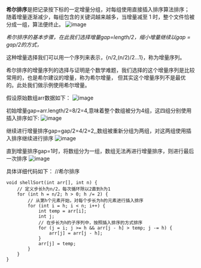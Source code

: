 **希尔排序**是把记录按下标的一定增量分组，对每组使用直接插入排序算法排序；
随着增量逐渐减少，每组包含的关键词越来越多，当增量减至 1 时，整个文件恰被分成一组，算法便终止。
![image](https://img-blog.csdnimg.cn/76b1d2d070894ce89e6634190fc47710.gif#pic_center)

*希尔排序的基本步骤，在此我们选择增量gap=length/2，缩小增量继续以gap = gap/2的方式，*

这种增量选择我们可以用一个序列来表示，{n/2,(n/2)/2...1}，称为增量序列。

希尔排序的增量序列的选择与证明是个数学难题，我们选择的这个增量序列是比较常用的，也是希尔建议的增量，称为希尔增量，
但其实这个增量序列不是最优的。此处我们做示例使用希尔增量。

假设原始数组arr数据如下：
![image](https://img-blog.csdnimg.cn/dcf168c360284ea4be16de5558e0c324.png)

初始增量gap=arr.length/2=8/2=4,意味着整个数组被分为4组，这四组分别使用插入排序如下:
![image](https://img-blog.csdnimg.cn/b6a4d3ebc180431dbd2eaa146ecb2f76.png)


继续进行增量排序gap=gap/2=4/2=2,,数组被重新分组为两组，对这两组使用插入排序继续进行排序
![image](https://img-blog.csdnimg.cn/f8f5a7d6ee124068af7694a3af0c6b6a.png)

直到增量排序gap=1时，将数组分为一组，数组无法再进行增量排序，则进行最后一次排序
![image](https://img-blog.csdnimg.cn/3acba3f19dee4a93a879c897d080f165.png)

具体详细代码如下：
//希尔排序
```
void shellSort(int arr[], int n) {
    // 定义步长h为n/2，每次循环除以2直到h为1
    for (int h = n/2; h > 0; h /= 2) {
        // 从第h个元素开始，对每个步长为h的元素进行插入排序
        for (int i = h; i < n; i++) {
            int temp = arr[i];
            int j;
            // 在步长为h的子序列中，按照插入排序的方式排序
            for (j = i; j >= h && arr[j - h] > temp; j -= h) {
                arr[j] = arr[j - h];
            }
            arr[j] = temp;
        }
    }
}
```
